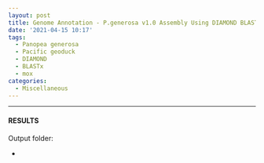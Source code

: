 ```yaml
---
layout: post
title: Genome Annotation - P.generosa v1.0 Assembly Using DIAMOND BLASTx for BlobToolKit on Mox
date: '2021-04-15 10:17'
tags: 
  - Panopea generosa
  - Pacific geoduck
  - DIAMOND
  - BLASTx
  - mox
categories: 
  - Miscellaneous
---
```




---

#### RESULTS

Output folder:

- []()

